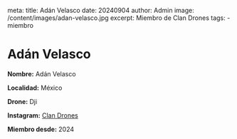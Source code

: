 meta:
  title: Adán Velasco
  date: 20240904
  author: Admin
  image: /content/images/adan-velasco.jpg
  excerpt: Miembro de Clan Drones
  tags:
    - miembro

# Adán Velasco
**Nombre:** Adán Velasco

**Localidad:** México

**Drone:** Dji 

**Instagram:** [Clan Drones](https://instagram.com/elclandrones)

**Miembro desde:** 2024
